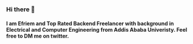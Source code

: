 ### Hi there 👋
#### I am Efriem and Top Rated Backend Freelancer with background in Electrical and Computer Engineering from Addis Ababa Univeristy. Feel free to DM me on twitter.
